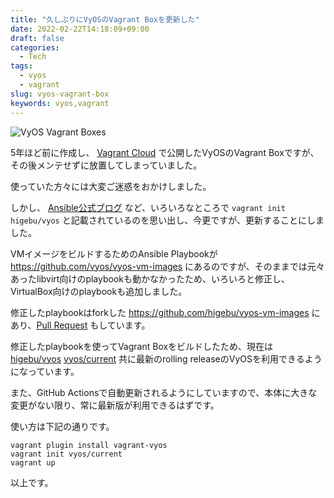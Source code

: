 ```yaml
---
title: "久しぶりにVyOSのVagrant Boxを更新した"
date: 2022-02-22T14:18:09+09:00
draft: false
categories:
  - Tech
tags:
  - vyos
  - vagrant
slug: vyos-vagrant-box
keywords: vyos,vagrant
---
```


![VyOS Vagrant Boxes](/images/vyos-vagrant-box-search-result.png)

5年ほど前に作成し、 [Vagrant Cloud](https://app.vagrantup.com/boxes/search?utf8=%E2%9C%93&sort=downloads&provider=&q=vyos) で公開したVyOSのVagrant Boxですが、その後メンテせずに放置してしまっていました。

使っていた方々には大変ご迷惑をおかけしました。

しかし、 [Ansible公式ブログ](https://www.ansible.com/blog/fumbling-through-networking) など、いろいろなところで `vagrant init higebu/vyos` と記載されているのを思い出し、今更ですが、更新することにしました。

VMイメージをビルドするためのAnsible Playbookが https://github.com/vyos/vyos-vm-images にあるのですが、そのままでは元々あったlibvirt向けのplaybookも動かなかったため、いろいろと修正し、VirtualBox向けのplaybookも追加しました。

修正したplaybookはforkした https://github.com/higebu/vyos-vm-images にあり、[Pull Request](https://github.com/vyos/vyos-vm-images/pull/22) もしています。

修正したplaybookを使ってVagrant Boxをビルドしたため、現在は [higebu/vyos](https://app.vagrantup.com/higebu/boxes/vyos) [vyos/current](https://app.vagrantup.com/vyos/boxes/current) 共に最新のrolling releaseのVyOSを利用できるようになっています。

また、GitHub Actionsで自動更新されるようにしていますので、本体に大きな変更がない限り、常に最新版が利用できるはずです。

使い方は下記の通りです。

```shell
vagrant plugin install vagrant-vyos
vagrant init vyos/current
vagrant up
```

以上です。
